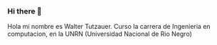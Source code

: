 ### Hi there 👋

Hola mi nombre es Walter Tutzauer.
Curso la carrera de Ingenieria en computacion, en la UNRN (Universidad Nacional de Rio Negro)


<!--
**wally1205/wally1205** is a ✨ _special_ ✨ repository because its `README.md` (this file) appears on your GitHub profile.

** Here are some ideas to get you started: **

- 🔭 I’m currently working on ...
- 🌱 I’m currently learning ...
- 👯 I’m looking to collaborate on ...
- 🤔 I’m looking for help with ...
- 💬 Ask me about ...
- 📫 How to reach me: ...
- 😄 Pronouns: ...
- ⚡ Fun fact: ...
-->
